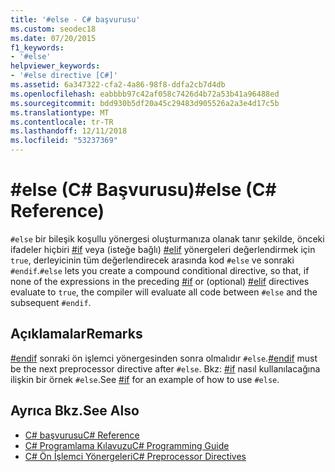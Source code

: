 ```yaml
---
title: '#else - C# başvurusu'
ms.custom: seodec18
ms.date: 07/20/2015
f1_keywords:
- '#else'
helpviewer_keywords:
- '#else directive [C#]'
ms.assetid: 6a347322-cfa2-4a86-98f8-ddfa2cb7d4db
ms.openlocfilehash: eabbbb97c42af058c7426d4b72a53b41a96488ed
ms.sourcegitcommit: bdd930b5df20a45c29483d905526a2a3e4d17c5b
ms.translationtype: MT
ms.contentlocale: tr-TR
ms.lasthandoff: 12/11/2018
ms.locfileid: "53237369"
---
```

# <a name="else-c-reference"></a><span data-ttu-id="a08dd-102">#else (C# Başvurusu)</span><span class="sxs-lookup"><span data-stu-id="a08dd-102">#else (C# Reference)</span></span>
<span data-ttu-id="a08dd-103">`#else` bir bileşik koşullu yönergesi oluşturmanıza olanak tanır şekilde, önceki ifadeler hiçbiri [#if](../../../csharp/language-reference/preprocessor-directives/preprocessor-if.md) veya (isteğe bağlı) [#elif](../../../csharp/language-reference/preprocessor-directives/preprocessor-elif.md) yönergeleri değerlendirmek için `true`, derleyicinin tüm değerlendirecek arasında kod `#else` ve sonraki `#endif`.</span><span class="sxs-lookup"><span data-stu-id="a08dd-103">`#else` lets you create a compound conditional directive, so that, if none of the expressions in the preceding [#if](../../../csharp/language-reference/preprocessor-directives/preprocessor-if.md) or (optional) [#elif](../../../csharp/language-reference/preprocessor-directives/preprocessor-elif.md) directives evaluate to `true`, the compiler will evaluate all code between `#else` and the subsequent `#endif`.</span></span>  
  
## <a name="remarks"></a><span data-ttu-id="a08dd-104">Açıklamalar</span><span class="sxs-lookup"><span data-stu-id="a08dd-104">Remarks</span></span>  
 <span data-ttu-id="a08dd-105">[#endif](../../../csharp/language-reference/preprocessor-directives/preprocessor-endif.md) sonraki ön işlemci yönergesinden sonra olmalıdır `#else`.</span><span class="sxs-lookup"><span data-stu-id="a08dd-105">[#endif](../../../csharp/language-reference/preprocessor-directives/preprocessor-endif.md) must be the next preprocessor directive after `#else`.</span></span> <span data-ttu-id="a08dd-106">Bkz: [#if](../../../csharp/language-reference/preprocessor-directives/preprocessor-if.md) nasıl kullanılacağına ilişkin bir örnek `#else`.</span><span class="sxs-lookup"><span data-stu-id="a08dd-106">See [#if](../../../csharp/language-reference/preprocessor-directives/preprocessor-if.md) for an example of how to use `#else`.</span></span>  
  
## <a name="see-also"></a><span data-ttu-id="a08dd-107">Ayrıca Bkz.</span><span class="sxs-lookup"><span data-stu-id="a08dd-107">See Also</span></span>

- [<span data-ttu-id="a08dd-108">C# başvurusu</span><span class="sxs-lookup"><span data-stu-id="a08dd-108">C# Reference</span></span>](../../../csharp/language-reference/index.md)  
- [<span data-ttu-id="a08dd-109">C# Programlama Kılavuzu</span><span class="sxs-lookup"><span data-stu-id="a08dd-109">C# Programming Guide</span></span>](../../../csharp/programming-guide/index.md)  
- [<span data-ttu-id="a08dd-110">C# Ön İşlemci Yönergeleri</span><span class="sxs-lookup"><span data-stu-id="a08dd-110">C# Preprocessor Directives</span></span>](../../../csharp/language-reference/preprocessor-directives/index.md)
